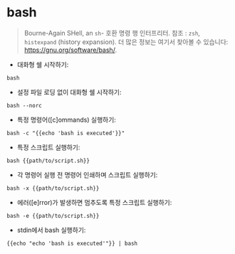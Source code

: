 # bash

> Bourne-Again SHell, an `sh`- 호환 명령 행 인터프리터.
> 참조 : `zsh`, `histexpand` (history expansion).
> 더 많은 정보는 여기서 찾아볼 수 있습니다: <https://gnu.org/software/bash/>.

- 대화형 쉘 시작하기: 

`bash`

- 설정 파일 로딩 없이 대화형 쉘 시작하기:

`bash --norc`

- 특정 명령어([c]ommands) 실행하기:

`bash -c "{{echo 'bash is executed'}}"`

- 특정 스크립트 실행하기:

`bash {{path/to/script.sh}}`

- 각 명령어 실행 전 명령어 인쇄하며 스크립트 실행하기:

`bash -x {{path/to/script.sh}}`

- 에러([e]rror)가 발생하면 멈추도록 특정 스크립트 실행하기:

`bash -e {{path/to/script.sh}}`

- stdin에서 bash 실행하기:

`{{echo "echo 'bash is executed'"}} | bash`

